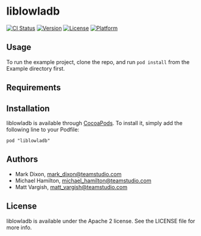 # liblowladb

[![CI Status](http://img.shields.io/travis/lowla/liblowladb.svg?style=flat)](https://travis-ci.org/lowla/liblowladb)
[![Version](https://img.shields.io/cocoapods/v/liblowladb.svg?style=flat)](http://cocoadocs.org/docsets/liblowladb)
[![License](https://img.shields.io/cocoapods/l/liblowladb.svg?style=flat)](http://cocoadocs.org/docsets/liblowladb)
[![Platform](https://img.shields.io/cocoapods/p/liblowladb.svg?style=flat)](http://cocoadocs.org/docsets/liblowladb)

## Usage

To run the example project, clone the repo, and run `pod install` from the Example directory first.

## Requirements

## Installation

liblowladb is available through [CocoaPods](http://cocoapods.org). To install
it, simply add the following line to your Podfile:

    pod "liblowladb"

## Authors

- Mark Dixon, mark_dixon@teamstudio.com
- Michael Hamilton, michael_hamilton@teamstudio.com
- Matt Vargish, matt_vargish@teamstudio.com

## License

liblowladb is available under the Apache 2 license. See the LICENSE file for more info.

